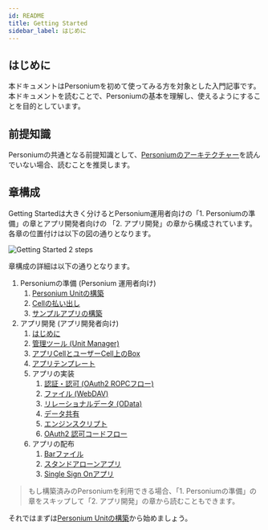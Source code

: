 ```yaml
---
id: README
title: Getting Started
sidebar_label: はじめに
---
```


## はじめに

本ドキュメントはPersoniumを初めて使ってみる方を対象とした入門記事です。本ドキュメントを読むことで、Personiumの基本を理解し、使えるようにすることを目的としています。

## 前提知識

Personiumの共通となる前提知識として、[Personiumのアーキテクチャー](../user_guide/001_Personium_Architecture.md)を読んでいない場合、読むことを推奨します。

## 章構成

Getting Startedは大きく分けるとPersonium運用者向けの「1. Personiumの準備」の章とアプリ開発者向けの 「2. アプリ開発」の章から構成されています。各章の位置付けは以下の図の通りとなります。

![Getting Started 2 steps](assets/users-for-getting-started.png)

章構成の詳細は以下の通りとなります。

1. Personiumの準備 (Personium 運用者向け)
    1. [Personium Unitの構築](./setup-unit.md)
    2. [Cellの払い出し](../unit-administrator/tutorial.md)
    3. [サンプルアプリの構築](./setup-sample-apps.md)
2. アプリ開発 (アプリ開発者向け)
    1. [はじめに](./appdev-introduction.md)
    2. [管理ツール (Unit Manager)](./appdev-management-tool.md)
    3. [アプリCellとユーザーCell上のBox](./appdev-appcell-and-box.md)
    4. [アプリテンプレート](./appdev-template.md)
    5. アプリの実装
        1. [認証・認可 (OAuth2 ROPCフロー)](./appdev-impl-auth.md)
        2. [ファイル (WebDAV)](./appdev-impl-webdav.md)
        3. [リレーショナルデータ (OData)](./appdev-impl-odata.md)
        4. [データ共有](./appdev-impl-data-shareing.md)
        5. [エンジンスクリプト](./appdev-impl-engine-script.md)
        6. [OAuth2 認可コードフロー](./appdev-impl-oauth2-code-flow.md)
    6. アプリの配布
        1. [Barファイル](./appdev-dist-bar.md)
        2. [スタンドアローンアプリ](./appdev-dist-stand-alone-app.md)
        3. [Single Sign Onアプリ](./appdev-dist-SSO-launch-app.md)

> もし構築済みのPersoniumを利用できる場合、「1. Personiumの準備」の章をスキップして「2. アプリ開発」の章から読むこともできます。

それではまずは[Personium Unitの構築](./setup-unit.md)から始めましょう。
